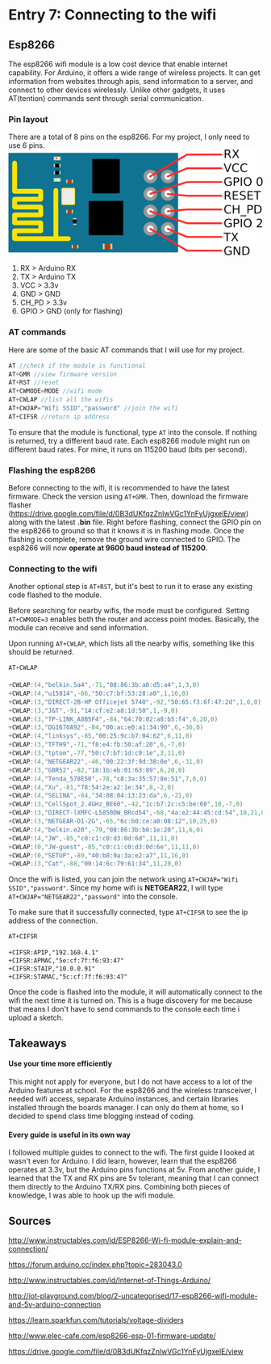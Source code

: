 # Entry 7: Connecting to the wifi

## Esp8266
The esp8266 wifi module is a low cost device that enable internet capability.
For Arduino, it offers a wide range of wireless projects. It can get 
information from websites through apis, send information to a server, and connect to other devices wirelessly. Unlike other gadgets, it uses AT(tention) commands sent through serial communication. 

### Pin layout
There are a total of 8 pins on the esp8266. For my project, I only need to use 6 pins.
<img src="../images/esp8266_pin_layout.png">

1. RX > Arduino RX
2. TX > Arduino TX
3. VCC > 3.3v
4. GND > GND
5. CH_PD > 3.3v
6. GPIO > GND (only for flashing)

### AT commands
Here are some of the basic AT commands that I will use for my project.
```cpp
AT //check if the module is functional
AT+GMR //view firmware version
AT+RST //reset
AT+CWMODE=MODE //wifi mode
AT+CWLAP //list all the wifis
AT+CWJAP="Wifi SSID","password" //join the wifi
AT+CIFSR //return ip address
```
To ensure that the module is functional, type `AT` into the console. If nothing is returned, 
try a different baud rate. Each esp8266 module might run on different baud rates. For mine,
it runs on 115200 baud (bits per second).

### Flashing the esp8266

Before connecting to the wifi, it is recommended to have the latest firmware. Check the version
using `AT+GMR`. Then, download the firmware flasher (https://drive.google.com/file/d/0B3dUKfqzZnlwVGc1YnFyUjgxelE/view) along with the latest **.bin** file.
Right before flashing, connect the GPIO pin on the esp8266 to ground so that it knows it is in flashing mode.
Once the flashing is complete, remove the ground wire connected to GPIO. The esp8266 will now **operate at 9600 baud instead of 115200**.

### Connecting to the wifi

Another optional step is `AT+RST`, but it's best to run it to erase any existing code flashed to the module.

Before searching for nearby wifis, the mode must be configured. Setting `AT+CWMODE=3` enables
both the router and access point modes. Basically, the module can receive and send information.

Upon running `AT+CWLAP`, which lists all the nearby wifis, something like this should be returned.

```cpp
AT+CWLAP

+CWLAP:(4,"belkin.5a4",-71,"08:86:3b:a0:d5:a4",1,3,0)
+CWLAP:(4,"u15814",-66,"50:c7:bf:53:28:a0",1,16,0)
+CWLAP:(3,"DIRECT-2B-HP Officejet 5740",-92,"50:65:f3:6f:47:2d",1,6,0)
+CWLAP:(3,"J&T",-91,"14:cf:e2:a8:1d:50",1,-9,0)
+CWLAP:(3,"TP-LINK_A8B5F4",-84,"64:70:02:a8:b5:f4",6,20,0)
+CWLAP:(3,"DG1670A92",-84,"00:ac:e0:a1:34:90",6,-36,0)
+CWLAP:(4,"linksys",-85,"00:25:9c:b7:04:62",6,11,0)
+CWLAP:(3,"TFTH9",-71,"f8:e4:fb:50:af:20",6,-7,0)
+CWLAP:(3,"tptom",-77,"50:c7:bf:1d:c9:1e",3,11,0)
+CWLAP:(4,"NETGEAR22",-46,"00:22:3f:9d:38:0e",6,-31,0)
+CWLAP:(3,"G8R52",-82,"18:1b:eb:01:63:89",6,20,0)
+CWLAP:(4,"Tenda_578E50",-78,"c8:3a:35:57:8e:51",7,6,0)
+CWLAP:(4,"Xu",-81,"78:54:2e:a2:1e:34",8,-2,0)
+CWLAP:(4,"SELINA",-84,"34:08:04:13:23:da",6,-21,0)
+CWLAP:(3,"CellSpot_2.4GHz_BE60",-42,"1c:b7:2c:c5:be:60",10,-7,0)
+CWLAP:(3,"DIRECT-lXMFC-L5850DW_BRcd54",-68,"4a:e2:44:45:cd:54",10,21,0)
+CWLAP:(3,"NETGEAR-D1-2G",-65,"6c:b0:ce:a0:08:12",10,25,0)
+CWLAP:(4,"belkin.e20",-79,"08:86:3b:b0:1e:20",11,6,0)
+CWLAP:(4,"JW",-85,"c0:c1:c0:d3:0d:6d",11,11,0)
+CWLAP:(0,"JW-guest",-85,"c0:c1:c0:d3:0d:6e",11,11,0)
+CWLAP:(0,"SETUP",-89,"40:b8:9a:3a:e2:a7",11,16,0)
+CWLAP:(3,"Cat",-88,"00:14:6c:79:61:34",11,20,0)
```

Once the wifi is listed, you can join the network using `AT+CWJAP="Wifi SSID","password"`.
Since my home wifi is **NETGEAR22**, I will type `AT+CWJAP="NETGEAR22","password"` into 
the console. 

To make sure that it successfully connected, type `AT+CIFSR` to see the ip address of the connection.
```
AT+CIFSR

+CIFSR:APIP,"192.168.4.1"
+CIFSR:APMAC,"5e:cf:7f:f6:93:47"
+CIFSR:STAIP,"10.0.0.91"
+CIFSR:STAMAC,"5c:cf:7f:f6:93:47"
```
Once the code is flashed into the module, it will automatically connect to the wifi the next time it is turned on. This is a huge discovery for me because that means I don't have to send commands to the console each time i upload a sketch. 
## Takeaways

#### Use your time more efficiently
This might not apply for everyone, but I do not have access to a lot of the Arduino features at school.
For the esp8266 and the wireless transceiver, I needed wifi access, separate Arduino instances, and certain libraries installed through the boards manager. I can only do them at home, so I decided to spend class time blogging instead of coding. 

#### Every guide is useful in its own way
I followed multiple guides to connect to the wifi. The first guide I looked at wasn't even for Arduino. 
I did learn, however, learn that the esp8266 operates at 3.3v, but the Arduino pins functions at 5v. From another guide, I learned that the TX and RX pins are 5v tolerant, meaning that I can connect them directly to the Arduino TX/RX pins. Combining both pieces of knowledge, I was able to hook up the wifi module. 

## Sources
http://www.instructables.com/id/ESP8266-Wi-fi-module-explain-and-connection/

https://forum.arduino.cc/index.php?topic=283043.0

http://www.instructables.com/id/Internet-of-Things-Arduino/

http://iot-playground.com/blog/2-uncategorised/17-esp8266-wifi-module-and-5v-arduino-connection

https://learn.sparkfun.com/tutorials/voltage-dividers

http://www.elec-cafe.com/esp8266-esp-01-firmware-update/

https://drive.google.com/file/d/0B3dUKfqzZnlwVGc1YnFyUjgxelE/view

